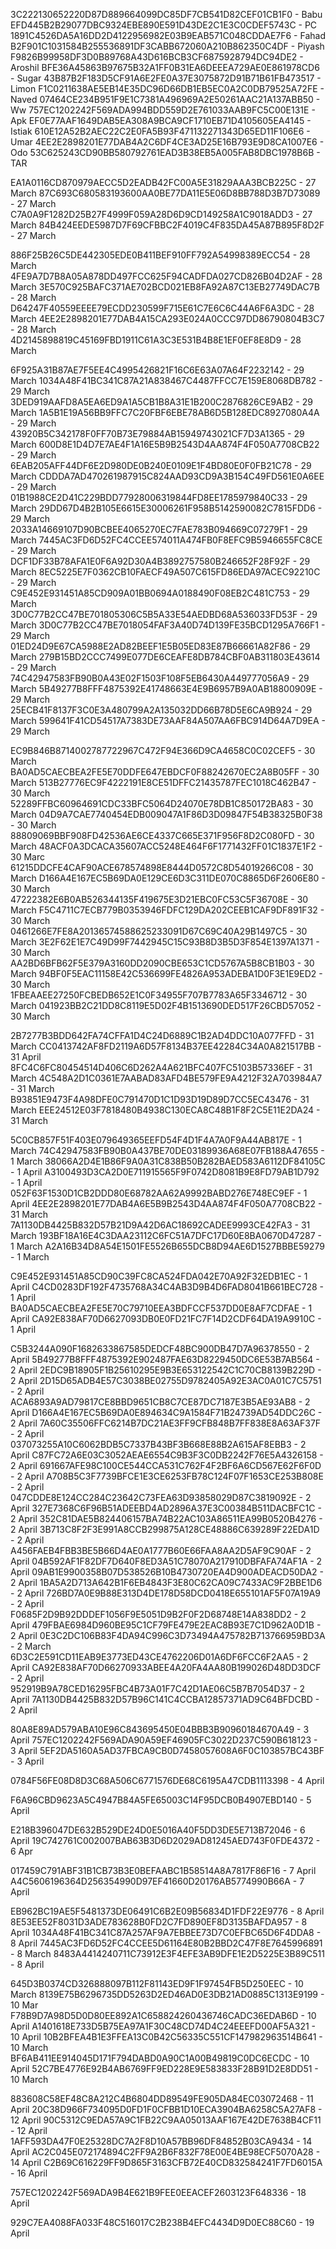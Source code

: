 3C222130652220D87D889664099DC85DF7CB541D82CEF01CB1F0 - Babu
EFD445B2B29077DBC9324EBE890E591D43DE2C1E3C0CDEF5743C - PC
1891C4526DA5A16DD2D4122956982E03B9EAB571C048CDDAE7F6 - Fahad
B2F901C1031584B255536891DF3CABB672060A210B862350C4DF - Piyash
F9826B99958DF3D0B89768A43D616BCB3CF6875928794DC94DE2 - Aroshil
BFE36A45863B97675B32A1FF0B31EA6DEEEA729AE0E861978CD6 - Sugar
43B87B2F183D5CF91A6E2FE0A37E3075872D91B71B61FB473517  - Limon
F1C0211638AE5EB14E35DC96D66DB1EB5EC0A2C0DB79525A72FE - Naved
07464CE234B951F9E1C7381A496969A2E50261AAC21A137ABB50 - Ww
757EC1202242F569ADA994BDD559D2E761033AAB9FC5C00E131E - Apk
EF0E77AAF1649DAB5EA308A9BCA9CF1710EB71D4105605EA4145 - Istiak
610E12A52B2AEC22C2E0FA5B93F471132271343D65ED11F106E6 - Umar
4EE2E2898201E77DAB4A2C6DF4CE3AD25E16B793E9D8CA1007E6 - Odo
53C625243CD90BB580792761EAD3B38EB5A005FAB8DBC1978B6B - TAR


EA1A0116CD870979AECC5D2EADB42FC00A5E31829AAA3BCB225C - 27 March
87C693C680583193600AA0BE77DA11E5E06D8BB788D3B7D73089 - 27 March
C7A0A9F1282D25B27F4999F059A28D6D9CD149258A1C9018ADD3 - 27 March
84B424EEDE5987D7F69CFBBC2F4019C4F835DA45A87B895F8D2F - 27 March

886F25B26C5DE442305EDE0B411BEF910FF792A54998389ECC54 - 28 March
4FE9A7D7B8A05A878DD497FCC625F94CADFDA027CD826B04D2AF - 28 March
3E570C925BAFC371AE702BCD021EB8FA92A87C13EB27749DAC7B - 28 March
D64247F40559EEEE79ECDD230599F715E61C7E6C6C44A6F6A3DC - 28 March
4EE2E2898201E77DAB4A15CA293E024A0CCC97DD86790804B3C7 - 28 March
4D2145898819C45169FBD1911C61A3C3E531B4B8E1EF0EF8E8D9 - 28 March

6F925A31B87AE7F5EE4C4995426821F16C6E63A07A64F2232142 - 29 March
1034A48F41BC341C87A21A838467C4487FFCC7E159E8068DB782 - 29 March
3DED919AAFD8A5EA6ED9A1A5CB1B8A31E1B200C2876826CE9AB2 - 29 March
1A5B1E19A56BB9FFC7C20FBF6EBE78AB6D5B128EDC8927080A4A - 29 March
43920B5C342178F0FF70B73E79884AB15949743021CF7D3A1365 - 29 March
600D8E1D4D7E7AE4F1A16E5B9B2543D4AA874F4F050A7708CB22 - 29 March
6EAB205AFF44DF6E2D980DE0B240E0109E1F4BD80E0F0FB21C78 - 29 March
CDDDA7AD470261987915C824AAD93CD9A3B154C49FD561E0A6EE - 29 March
01B1988CE2D41C229BDD77928006319844FD8EE1785979840C33 - 29 March
29DD67D4B2B105E6615E30006261F958B5142590082C7815FDD6 - 29 March
2033A14669107D90BCBEE4065270EC7FAE783B094669C07279F1 - 29 March
7445AC3FD6D52FC4CCEE574011A474FB0F8EFC9B5946655FC8CE - 29 March
DCF1DF33B78AFA1E0F6A92D30A4B3892757580B246652F28F92F - 29 March
8EC5225E7F0362CB10FAECF49A507C615FD86EDA97ACEC92210C - 29 March
C9E452E931451A85CD909A01BB0694A0188490F08EB2C481C753 - 29 March
3D0C77B2CC47BE701805306C5B5A33E54AEDBD68A536033FD53F - 29 March
3D0C77B2CC47BE7018054FAF3A40D74D139FE35BCD1295A766F1 - 29 March
01ED24D9E67CA5988E2AD82BEEF1E5B05ED83E87B66661A82F86 - 29 March
279B15BD2CCC7499E077DE6CEAFE8DB784CBF0AB311803E43614 - 29 March
74C42947583FB90B0A43E02F1503F108F5EB6430A449777056A9 - 29 March
5B49277B8FFF4875392E41748663E4E9B6957B9A0AB18800909E - 29 March
25ECB41F8137F3C0E3A480799A2A135032DD66B78D5E6CA9B924 - 29 March
599641F41CD54517A7383DE73AAF84A507AA6FBC914D64A7D9EA - 29 March

EC9B846B8714002787722967C472F94E366D9CA4658C0C02CEF5 - 30 March
BA0AD5CAECBEA2FE5E70DDFE647EBDCF0F88242670EC2A8B05FF - 30 March
513B27776EC9F4222191E8CE51DFFC21435787FEC1018C462B47 - 30 March
52289FFBC60964691CDC33BFC5064D24070E78DB1C850172BA83 - 30 March
04D9A7CAE7740454EDB009047A1F86D3D09847F54B38325B0F38 - 30 March
88809069BBF908FD42536AE6CE4337C665E371F956F8D2C080FD - 30 March
48ACF0A3DCACA35607ACC5248E464F6F1771432FF01C1837E1F2 - 30 Marc
61215DDCFE4CAF90ACE678574898E8444D0572C8D54019266C08 - 30 March
D166A4E167EC5B69DA0E129CE6D3C311DE070C8865D6F2606E80 - 30 March
47222382E6B0AB526344135F419675E3D21EBC0FC53C5F36708E - 30 March
F5C4711C7ECB779B0353946FDFC129DA202CEEB1CAF9DF891F32 - 30 March
0461266E7FE8A20136574588625233091D67C69C40A29B1497C5 - 30 March
3E2F62E1E7C49D99F7442945C15C93B8D3B5D3F854E1397A1371 - 30 March
AA2BD6BFB62F5E379A3160DD2090CBE653C1CD5767A5B8CB1B03 - 30 March
94BF0F5EAC11158E42C536699FE4826A953ADEBA1D0F3E1E9ED2 - 30 March
1FBEAAEE27250FCBEDB652E1C0F34955F707B7783A65F3346712 - 30 March
041923BB2C21DD8C8119E5D02F4B1513690DED517F26CBD57052 - 30 March


2B7277B3BDD642FA74CFFA1D4C24D6889C1B2AD4DDC10A077FFD - 31 March
CC0413742AF8FD2119A6D57F8134B37EE42284C34A0A821517BB - 31 April
8FC4C6FC80454514D406C6D262A4A621BFC407FC5103B57336EF - 31 March
4C548A2D1C0361E7AABAD83AFD4BE579FE9A4212F32A703984A7 - 31 March
B93851E9473F4A98DFE0C791470D1C1D93D19D89D7CC5EC43476 - 31 March
EEE24512E03F7818480B4938C130ECA8C48B1F8F2C5E11E2DA24 - 31 March

5C0CB857F51F403E079649365EEFD54F4D1F4A7A0F9A44AB817E - 1 March
74C42947583FB90B0A437BE70DE03189936A68E07FB188A47655 - 1 March
38066A2D4E1B86F9A0A31C838B50B282BAED583A6112DF84105C - 1 April
A3100493D3CA2D0E711915565F9F0742D8081B9E8FD79AB1D792 - 1 April
052F63F1530D1CB2DDD80E68782AA62A9992BABD276E748EC9EF - 1 April
4EE2E2898201E77DAB4A6E5B9B2543D4AA874F4F050A7708CB22 - 31 March
7A1130DB4425B832D57B21D9A42D6AC18692CADEE9993CE42FA3 - 31 March
193BF18A16E4C3DAA23112C6FC51A7DFC17D60E8BA0670D47287 - 1 March
A2A16B34D8A54E1501FE5526B655DCB8D94AE6D1527BBBE59279 - 1 March


C9E452E931451A85CD90C39FC8CA524FDA042E70A92F32EDB1EC - 1 April
C4CD0283DF192F4735768A34C4AB3D9B4D6FAD8041B661BEC728 - 1 April
BA0AD5CAECBEA2FE5E70C79710EEA3BDFCCF537DD0E8AF7CDFAE - 1 April
CA92E838AF70D6627093DB0E0FD21FC7F14D2CDF64DA19A9910C - 1 April

C5B3244A090F1682633867585DEDCF48BC900DB47D7A96378550 - 2 April
5B49277B8FFF4875392E902487FAE63D8229450DC6E53B7AB564 - 2 April
2EDC9B18905F1B25610295E9B3E653122542C1C70CB8139B229D - 2 April
2D15D65ADB4E57C3038BE02755D9782405A92E3AC0A01C7C5751  - 2 April
ACA6893A9AD79817CE8BBD9651CB8C7CE87DC7187E3B5AE93AB8 - 2 April
D166A4E167EC5B69DA0E894634C9A1584F71B24739AD54DDC26C - 2 April 
7A60C35506FFC6214B7DC21AE3FF9CFB848B7FF838E8A63AF37F - 2 April
037073255A10C6062BDB5C7337B43BF3B668E88B2A615AF8EBB3 - 2 April
C87FC72A6E03C3052AEAE6554C9B3F3C0DB2242F76E5A4326158 - 2 April
691667AFE98C100CE544CCA531C762F4F2BF6A6CD567E62F6F0D - 2 April
A708B5C3F7739BFCE1E3CE6253FB78C124F07F1653CE253B808E - 2 April
047CDDE8E124CC284C23642C73FEA63D93858029D87C3819092E - 2 April
327E7368C6F96B51ADEEBD4AD2896A37E3C00384B511DACBFC1C - 2 April
352C81DAE5B824406157BA74B22AC103A86511EA99B0520B4276 - 2 April
3B713C8F2F3E991A8CCB299875A128CE48886C639289F22EDA1D - 2 April
A456FAEB4FBB3BE5B66D4AE0A1777B60E66FAA8AA2D5AF9C90AF - 2 April
04B592AF1F82DF7D640F8ED3A51C78070A217910DBFAFA74AF1A - 2 April
09AB1E9900358B07D538526B10B4730720EA4D900ADEACD50DA2 - 2 April
1BA5A2D713A642B1F6EB4843F3E80C62CA09C7433AC9F2BBE1D6 - 2 April
726BD7A0E9B88E313D4DE178D58DCD0418E655101AF5F07A19A9 - 2 April
F0685F2D9B92DDDEF1056F9E5051D9B2F0F2D68748E14A838DD2 - 2 April
479FBAE6984D960BE95C1CF79FE479E2EAC8B93E7C1D962A0D1B - 2 April
0E3C2DC106B83F4DA94C996C3D73494A475782B713766959BD3A - 2 March
6D3C2E591CD11EAB9E3773ED43CE4762206D01A6DF6FCC6F2AA5 - 2 April
CA92E838AF70D66270933ABEE4A20FA4AA80B199026D48DD3DCF - 2 April
952919B9A78CED16295FBC4B73A01F7C42D1AE06C5B7B7054D37 - 2 April
7A1130DB4425B832D57B96C141C4CCBA12857371AD9C64BFDCBD - 2 April

80A8E89AD579ABA10E96C843695450E04BBB3B90960184670A49 - 3 April
757EC1202242F569ADA90A59EF46905FC3022D237C590B618123 - 3 April
5EF2DA5160A5AD37FBCA9CB0D7458057608A6F0C103857BC43BF - 3 April



0784F56FE08D8D3C68A506C6771576DE68C6195A47CDB1113398 - 4 April


F6A96CBD9623A5C4947B84A5FE65003C14F95DCB0B4907EBD140 - 5 April

E218B396047DE632B529DE24D0E5016A40F5DD3DE5E713B72046 - 6 April 
19C742761C002007BAB63B3D6D2029AD81245AED743F0FDE4372 - 6 Apr




017459C791ABF31B1CB73B3E0BEFAABC1B58514A8A7817F86F16 - 7 April
A4C5606196364D256354990D97EF41660D20176AB5774990B66A - 7 April

EB962BC19AE5F5481373DE06491C6B2E09B56834D1FDF22E9776 - 8 April
8E53EE52F8031D3ADE783628B0FD2C7FD890EF8D3135BAFDA957 - 8 April
1034A48F41BC341C87A257AF9A7EBBEE73D7C0EFBC65D6F4DDA8 - 8 April
7445AC3FD6D52FC4CCEE5D61164E80B2BBD2C47F8E7645996891 - 8 March
8483A4414240711C73912E3F4EFE3AB9DFE1E2D5225E3B89C511 - 8 April

645D3B0374CD326888097B112F81143ED9F1F97454FB5D250EEC - 10 March
8139E75B6296735DD5263D2ED46AD0E3DB21AD0885C1313E9199 - 10 Mar
F78B9D7A98D5D0D80EE892A1C658824260436746CADC36EDAB6D - 10 April 
A1401618E733D5B75EA97A1F30C48CD74D4C24EEEFD00AF5A321 - 10 April
10B2BFEA4B1E3FFEA13C0B42C56335C551CF147982963514B641 - 10 March
BF6AB411EE914045D171F794DABD0A90C1A00B49819C0DC6ECDC - 10 April
52C7BE4776E92B4AB6769FF9ED228E9E583833F28B91D2E8DD51 - 10 March

883608C58EF48C8A212C4B6804DD89549FE905DA84EC03072468 - 11 April
20C38D966F734095D0FD1F0CFBB1D10ECA3904BA6258C5A27AF8 - 12 April
90C5312C9EDA57A9C1FB22C9AA05013AAF167E42DE7638B4CF11 - 12 April
1AFF593DA47F0E25328DC7A2F8D10A57BB96DF84852B03CA9434 - 14 April
AC2C045E072174894C2FF9A2B6F832F78E00E4BE98ECF5070A28 - 14 April
C2B69C616229FF9D865F3163CFB72E40CD832584241F7FD6015A - 16 April

757EC1202242F569ADA9B4E621B9FEE0EEACEF2603123F648336 - 18 April

929C7EA4088FA033F48C516017C2B238B4EFC4434D9D0EC88C60 - 19 April
